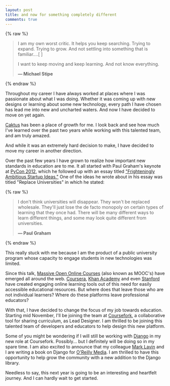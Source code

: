 ```yaml
---
layout: post
title: and now for something completely different
comments: true
---
```


{% raw %}
<blockquote cite="http://www.youtube.com/watch?v=yX7G_2JjPNA&list=RD02Oo2cGHQMOVk">
	<p>
		I am my own worst critic. It helps you keep searching. Trying to expand. Trying to grow. And not settling into something that is familiar....[ ]
	</p>
	<p>I want to keep moving and keep learning. And not know everything.</p>
	<strong>
		— Michael Stipe
	</strong>
</blockquote>
{% endraw %}

Throughout my career I have always worked at places where I was passionate about what I was doing. Whether it was coming up with new designs or learning about some new technology, every path I have chosen has lead me into new and uncharted waters. And now I have decided to move on yet again.

[Caktus](http://caktusgroup.com) has been a place of growth for me. I look back and see how much I've learned over the past two years while working with this talented team, and am truly amazed.

And while it was an extremely hard decision to make, I have decided to move my career in another direction.

Over the past few years I have grown to realize how important new standards in education are to me. It all started with Paul Graham's keynote at [PyCon 2012](https://us.pycon.org/2012/), which he followed up with an essay titled ["Frighteningly Ambitious Startup Ideas."](http://paulgraham.com/ambitious.html) One of the ideas he wrote about in his essay was titled "Replace Universities" in which he stated:

{% raw %}
<blockquote cite="http://paulgraham.com/ambitious.html">
	<p>I don't think universities will disappear. They won't be replaced wholesale. They'll just lose the de facto monopoly on certain types of learning that they once had. There will be many different ways to learn different things, and some may look quite different from universities.</p>
	<strong>
		— Paul Graham
	</strong>
</blockquote>
{% endraw %}

This really stuck with me because I am the product of a public university program whose capacity to engage students in new technologies was limited.

Since this talk, [Massive Open Online Courses](http://en.wikipedia.org/wiki/Massive_open_online_course) (also known as MOOC's) have emerged all around the web. [Coursera](https://www.coursera.org), [Khan Academy](http://www.khanacademy.org) and even [Stanford](https://class.stanford.edu/) have created engaging online learning tools out of this need for easily accessible educational resources. But where does that leave those who are not individual learners? Where do these platforms leave professional educators?

With that, I have decided to change the focus of my job towards education. Starting mid November, I'll be joining the team at [Coursefork](http://coursefork.org), a collaborative tool for sharing curriculum, as Lead Designer. I am thrilled to be joining this talented team of developers and educators to help design this new platform.

Some of you might be wondering if I will still be working with [Django](http://djangoproject.com) in my new role at Coursefork. Possibly... but I definitely will be doing so in my spare time. I am also excited to announce that my colleague [Mark Lavin](https://twitter.com/drohyes) and I are writing a book on Django for [O'Reilly Media](http://www.oreilly.com/). I am thrilled to have this opportunity to help grow the community with a new addition to the Django library.

Needless to say, this next year is going to be an interesting and heartfelt journey. And I can hardly wait to get started.